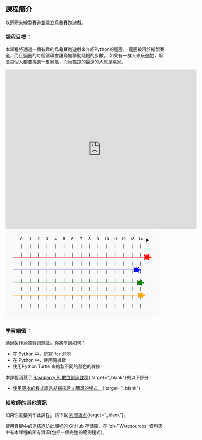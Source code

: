## 課程簡介

以迴圈來繪製賽道並建立烏龜賽跑遊戲。

### 課程目標：

本課程將通過一個有趣的烏龜賽跑遊戲來介紹Python的迴圈。 迴圈被用於繪製賽道，而且迴圈的每個循環會讓烏龜移動隨機的步數。 如果有一群人來玩遊戲，那麼每個人都要挑選一隻烏龜，而烏龜跑的最遠的人就是贏家。

<div class="trinket">
  <iframe src="https://trinket.io/embed/python/9339862606?outputOnly=true&start=result" width="600" height="500" frameborder="0" marginwidth="0" marginheight="0" allowfullscreen>
  </iframe>
  <img src="images/race-finished.png">
</div>

### 學習綱領︰

通過製作烏龜賽跑遊戲，你將學到如何：

+ 在 Python 中，撰寫 `for` 迴圈
+ 在 Python 中，使用隨機數
+ 使用Python Turtle 來繪製不同的顏色的線條

本課程涵蓋了 [Raspberry Pi 數位創造課程](http://rpf.io/curriculum){:target="_blank"}的以下部分：

+ [使用基本的程式語言結構來建立簡單的程式。](https://www.raspberrypi.org/curriculum/programming/creator/){:target="_blank"}

### 給教師的其他資訊

如果你需要列印此課程，請下載 [列印版本](https://projects.raspberrypi.org/zh-TW/projects/turtle-race/print){target="_blank"}。

使用頁腳中的連結造訪此課程的 GitHub 存儲庫，在 'zh-TW/resources' 資料夾中有本課程的所有資源(包括一個完整的範例程式)。